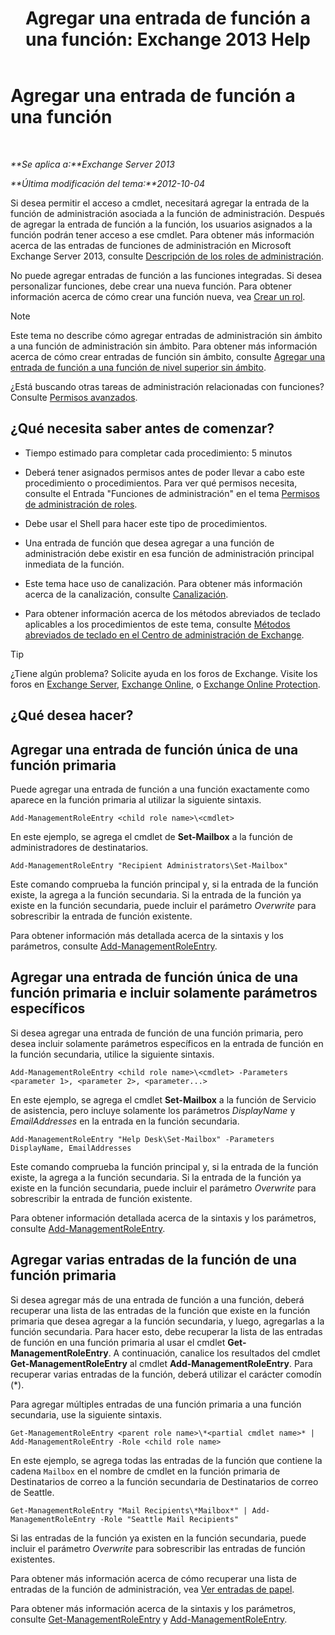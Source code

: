 ﻿---
title: 'Agregar una entrada de función a una función: Exchange 2013 Help'
TOCTitle: Agregar una entrada de función a una función
ms:assetid: 30cd37bc-b3e8-4f39-a8ba-a4c20b1b27b7
ms:mtpsurl: https://technet.microsoft.com/es-es/library/Dd335180(v=EXCHG.150)
ms:contentKeyID: 49895551
ms.date: 05/22/2018
mtps_version: v=EXCHG.150
ms.translationtype: MT
---

# Agregar una entrada de función a una función

 

_**Se aplica a:**Exchange Server 2013_

_**Última modificación del tema:**2012-10-04_

Si desea permitir el acceso a cmdlet, necesitará agregar la entrada de la función de administración asociada a la función de administración. Después de agregar la entrada de función a la función, los usuarios asignados a la función podrán tener acceso a ese cmdlet. Para obtener más información acerca de las entradas de funciones de administración en Microsoft Exchange Server 2013, consulte [Descripción de los roles de administración](understanding-management-roles-exchange-2013-help.md).

No puede agregar entradas de función a las funciones integradas. Si desea personalizar funciones, debe crear una nueva función. Para obtener información acerca de cómo crear una función nueva, vea [Crear un rol](create-a-role-exchange-2013-help.md).


> [!NOTE]
> Este tema no describe cómo agregar entradas de administración sin ámbito a una función de administración sin ámbito. Para obtener más información acerca de cómo crear entradas de función sin ámbito, consulte <A href="add-a-role-entry-to-an-unscoped-top-level-role-exchange-2013-help.md">Agregar una entrada de función a una función de nivel superior sin ámbito</A>.



¿Está buscando otras tareas de administración relacionadas con funciones? Consulte [Permisos avanzados](advanced-permissions-exchange-2013-help.md).

## ¿Qué necesita saber antes de comenzar?

  - Tiempo estimado para completar cada procedimiento: 5 minutos

  - Deberá tener asignados permisos antes de poder llevar a cabo este procedimiento o procedimientos. Para ver qué permisos necesita, consulte el Entrada "Funciones de administración" en el tema [Permisos de administración de roles](role-management-permissions-exchange-2013-help.md).

  - Debe usar el Shell para hacer este tipo de procedimientos.

  - Una entrada de función que desea agregar a una función de administración debe existir en esa función de administración principal inmediata de la función.

  - Este tema hace uso de canalización. Para obtener más información acerca de la canalización, consulte [Canalización](https://technet.microsoft.com/es-es/library/aa998260\(v=exchg.150\)).

  - Para obtener información acerca de los métodos abreviados de teclado aplicables a los procedimientos de este tema, consulte [Métodos abreviados de teclado en el Centro de administración de Exchange](keyboard-shortcuts-in-the-exchange-admin-center-exchange-online-protection-help.md).


> [!TIP]
> ¿Tiene algún problema? Solicite ayuda en los foros de Exchange. Visite los foros en <A href="https://go.microsoft.com/fwlink/p/?linkid=60612">Exchange Server</A>, <A href="https://go.microsoft.com/fwlink/p/?linkid=267542">Exchange Online</A>, o <A href="https://go.microsoft.com/fwlink/p/?linkid=285351">Exchange Online Protection</A>.



## ¿Qué desea hacer?

## Agregar una entrada de función única de una función primaria

Puede agregar una entrada de función a una función exactamente como aparece en la función primaria al utilizar la siguiente sintaxis.

    Add-ManagementRoleEntry <child role name>\<cmdlet>

En este ejemplo, se agrega el cmdlet de **Set-Mailbox** a la función de administradores de destinatarios.

    Add-ManagementRoleEntry "Recipient Administrators\Set-Mailbox"

Este comando comprueba la función principal y, si la entrada de la función existe, la agrega a la función secundaria. Si la entrada de la función ya existe en la función secundaria, puede incluir el parámetro *Overwrite* para sobrescribir la entrada de función existente.

Para obtener información más detallada acerca de la sintaxis y los parámetros, consulte [Add-ManagementRoleEntry](https://technet.microsoft.com/es-es/library/dd351236\(v=exchg.150\)).

## Agregar una entrada de función única de una función primaria e incluir solamente parámetros específicos

Si desea agregar una entrada de función de una función primaria, pero desea incluir solamente parámetros específicos en la entrada de función en la función secundaria, utilice la siguiente sintaxis.

    Add-ManagementRoleEntry <child role name>\<cmdlet> -Parameters <parameter 1>, <parameter 2>, <parameter...>

En este ejemplo, se agrega el cmdlet **Set-Mailbox** a la función de Servicio de asistencia, pero incluye solamente los parámetros *DisplayName* y *EmailAddresses* en la entrada en la función secundaria.

    Add-ManagementRoleEntry "Help Desk\Set-Mailbox" -Parameters DisplayName, EmailAddresses

Este comando comprueba la función principal y, si la entrada de la función existe, la agrega a la función secundaria. Si la entrada de la función ya existe en la función secundaria, puede incluir el parámetro *Overwrite* para sobrescribir la entrada de función existente.

Para obtener información detallada acerca de la sintaxis y los parámetros, consulte [Add-ManagementRoleEntry](https://technet.microsoft.com/es-es/library/dd351236\(v=exchg.150\)).

## Agregar varias entradas de la función de una función primaria

Si desea agregar más de una entrada de función a una función, deberá recuperar una lista de las entradas de la función que existe en la función primaria que desea agregar a la función secundaria, y luego, agregarlas a la función secundaria. Para hacer esto, debe recuperar la lista de las entradas de función en una función primaria al usar el cmdlet **Get-ManagementRoleEntry**. A continuación, canalice los resultados del cmdlet **Get-ManagementRoleEntry** al cmdlet **Add-ManagementRoleEntry**. Para recuperar varias entradas de la función, deberá utilizar el carácter comodín (\*).

Para agregar múltiples entradas de una función primaria a una función secundaria, use la siguiente sintaxis.

    Get-ManagementRoleEntry <parent role name>\*<partial cmdlet name>* | Add-ManagementRoleEntry -Role <child role name>

En este ejemplo, se agrega todas las entradas de la función que contiene la cadena `Mailbox` en el nombre de cmdlet en la función primaria de Destinatarios de correo a la función secundaria de Destinatarios de correo de Seattle.

    Get-ManagementRoleEntry "Mail Recipients\*Mailbox*" | Add-ManagementRoleEntry -Role "Seattle Mail Recipients"

Si las entradas de la función ya existen en la función secundaria, puede incluir el parámetro *Overwrite* para sobrescribir las entradas de función existentes.

Para obtener más información acerca de cómo recuperar una lista de entradas de la función de administración, vea [Ver entradas de papel](view-role-entries-exchange-2013-help.md).

Para obtener más información acerca de la sintaxis y los parámetros, consulte [Get-ManagementRoleEntry](https://technet.microsoft.com/es-es/library/dd335210\(v=exchg.150\)) y [Add-ManagementRoleEntry](https://technet.microsoft.com/es-es/library/dd351236\(v=exchg.150\)).

